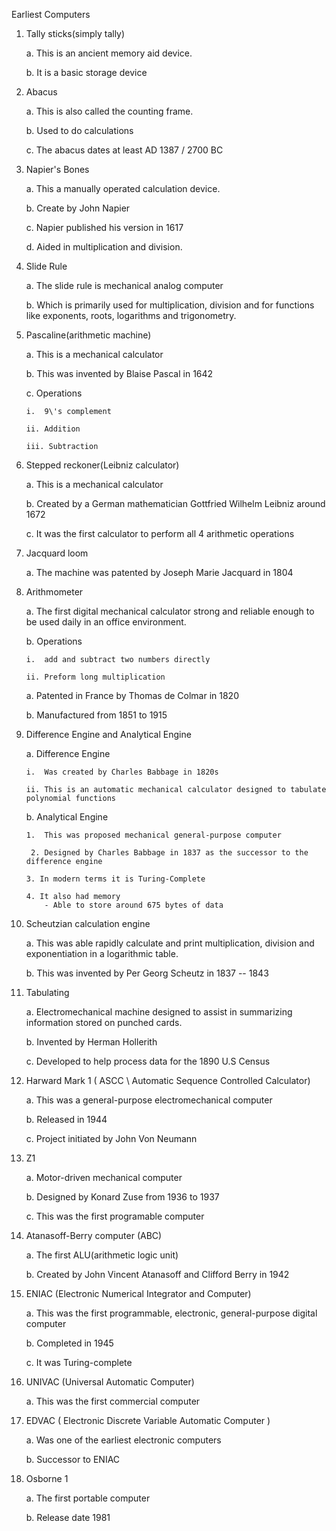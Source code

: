 
Earliest Computers


1.  Tally sticks(simply tally)

    a.  This is an ancient memory aid device.

    b.  It is a basic storage device


2.  Abacus

    a.  This is also called the counting frame.

    b.  Used to do calculations

    c.  The abacus dates at least AD 1387 / 2700 BC


3.  Napier\'s Bones

    a.  This a manually operated calculation device.

    b.  Create by John Napier

    c.  Napier published his version in 1617

    d.  Aided in multiplication and division.

4.  Slide Rule

    a.  The slide rule is mechanical analog computer

    b.  Which is primarily used for multiplication, division and for functions like exponents, roots, logarithms and trigonometry.


5.  Pascaline(arithmetic machine)

    a.  This is a mechanical calculator

    b.  This was invented by Blaise Pascal in 1642

    c.  Operations

        i.  9\'s complement

        ii. Addition

        iii. Subtraction


6.  Stepped reckoner(Leibniz calculator)

    a.  This is a mechanical calculator

    b.  Created by a German mathematician Gottfried Wilhelm Leibniz around 1672

    c.  It was the first calculator to perform all 4 arithmetic operations


7.  Jacquard loom

    a.  The machine was patented by Joseph Marie Jacquard in 1804



8.  Arithmometer

    a.  The first digital mechanical calculator strong and reliable enough to be used daily in an office environment.

    b.  Operations

        i.  add and subtract two numbers directly

        ii. Preform long multiplication
    a.  Patented in France by Thomas de Colmar in 1820

    b.  Manufactured from 1851 to 1915


9.  Difference Engine and Analytical Engine

    a.  Difference Engine

        i.  Was created by Charles Babbage in 1820s

        ii. This is an automatic mechanical calculator designed to tabulate polynomial functions
        
    b.  Analytical Engine

        1.  This was proposed mechanical general-purpose computer

         2. Designed by Charles Babbage in 1837 as the successor to the     difference engine

        3. In modern terms it is Turing-Complete
        
        4. It also had memory 
		    - Able to store around 675 bytes of data
        


10. Scheutzian calculation engine

    a.  This was able rapidly calculate and print multiplication, division and exponentiation in a logarithmic table.

    b.  This was invented by Per Georg Scheutz in 1837 -- 1843


11. Tabulating

    a.  Electromechanical machine designed to assist in summarizing information stored on punched cards.

    b.  Invented by Herman Hollerith

    c.  Developed to help process data for the 1890 U.S Census


12. Harward Mark 1 ( ASCC \\ Automatic Sequence Controlled Calculator)

    a.  This was a general-purpose electromechanical computer

    b.  Released in 1944

    c.  Project initiated by John Von Neumann


13. Z1

    a.  Motor-driven mechanical computer

    b.  Designed by Konard Zuse from 1936 to 1937

    c.  This was the first programable computer


14. Atanasoff-Berry computer (ABC)

    a.  The first ALU(arithmetic logic unit)

    b.  Created by John Vincent Atanasoff and Clifford Berry in 1942


15. ENIAC (Electronic Numerical Integrator and Computer)

    a.  This was the first programmable, electronic, general-purpose digital computer

    b.  Completed in 1945

    c.  It was Turing-complete


16. UNIVAC (Universal Automatic Computer)

    a.  This was the first commercial computer


17. EDVAC ( Electronic Discrete Variable Automatic Computer )

    a.  Was one of the earliest electronic computers

    b.  Successor to ENIAC


18. Osborne 1

    a.  The first portable computer

    b.  Release date 1981
